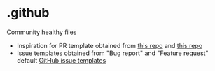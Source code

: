 # .github
Community healthy files

* Inspiration for PR template obtained from [this repo](https://github.com/inversify/inversify-basic-example/blob/master/PULL_REQUEST_TEMPLATE.md) and [this repo](https://github.com/embeddedartistry/templates/)
* Issue templates obtained from "Bug report" and "Feature request" default [GitHub issue templates](https://docs.github.com/en/communities/using-templates-to-encourage-useful-issues-and-pull-requests/configuring-issue-templates-for-your-repository)
